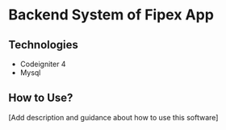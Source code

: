 # Backend System of Fipex App

## Technologies
- Codeigniter 4
- Mysql

## How to Use?

[Add description and guidance about how to use this software]